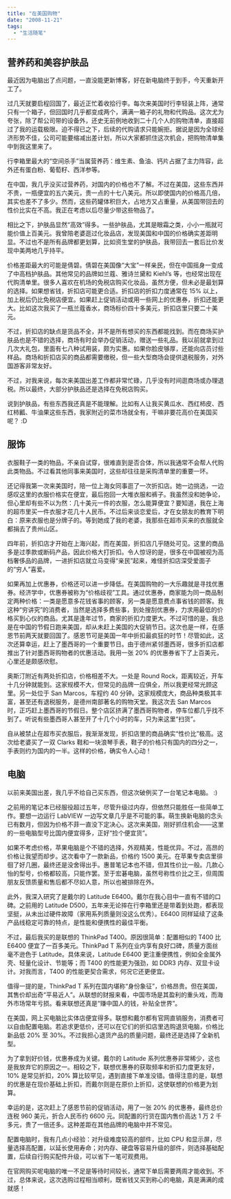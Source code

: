 ```yaml
---
title: "在美国购物"
date: "2008-11-21"
tags: 
  - "生活随笔"
---
```


## 营养药和美容护肤品

最近因为电脑出了点问题，一直没能更新博客，好在新电脑终于到手，今天重新开工了。

过几天就要启程回国了，最近正忙着收拾行李。每次来美国时行李轻装上阵，通常只有一个箱子，但回国时几乎都变成两个，满满一箱子的礼物和代购品。这次尤为夸张，除了帮公司带的设备外，还史无前例地收到二十几个人的购物清单，直接超过了我的运载极限。迫不得已之下，后续的代购请求只能婉拒。据说是因为全球经济形势不佳，公司可能要缩减出差计划，所以大家都抓住这次机会，把购物清单集中到我这里来了。

行李箱里最大的“空间杀手”当属营养药：维生素、鱼油、钙片占据了主力阵容，此外还有蛋白粉、葡萄籽、西洋参等。

在中国，我几乎没买过营养药，对国内的价格也不了解。不过在美国，这些东西并不贵，一瓶便宜的五六美元，贵一点的十七八美元。所以即使国内的价格高几倍，其实也差不了多少。然而，这些药罐体积巨大，占地方又占重量，从美国带回去的性价比实在不高。我正在考虑以后尽量少带这些物品了。

相比之下，护肤品显然“高效”得多。一些护肤品，尤其是眼霜之类，小小一瓶就可能价值上百美元。我曾陪老婆逛过化妆品店，发现美国和中国的价格确实差距明显。不过也不是所有品牌都更划算，比如资生堂的护肤品，我带回去一套后比价发现中美两地几乎持平。

价格差距最大的可能是倩碧。倩碧在美国像“大宝”一样亲民，但在中国摇身一变成了中高档护肤品。其他常见的品牌如兰蔻、雅诗兰黛和 Kiehl’s 等，也经常出现在代购清单里。很多人喜欢在机场的免税店购买化妆品，虽然方便，但未必是最划算的选择。如果想省钱，折扣店可能更合适。折扣店的折扣力度通常在 15% 以上，加上税后仍比免税店便宜。如果赶上促销活动或用一些网上的优惠券，折扣还能更大。比如这次我买了一瓶兰蔻香水，商场标价四十多美元，折扣店里只要二十美元。

不过，折扣店的缺点是货品不全，并不是所有想买的东西都能找到。而在商场买护肤品也是不错的选择，商场有时会举办促销活动，赠送一些礼品。我以前就拿到过几次大礼包，里面有七八种试用装，颇为实惠。如果你脸皮够厚，还能向店员讨些样品。商场和折扣店买的商品都需要缴税，但一些大型商场会提供退税服务，对外国游客非常友好。

不过，对我来说，每次来美国出差工作都非常忙碌，几乎没有时间逛商场或办理退税。所以最终，大部分护肤品还是选择在免税店购买。

说到护肤品，有些东西我还真是不能理解。比如有人让我买黄瓜水、西红柿皮、西红柿瓤、牛油果这些东西，我家附近的菜市场就全有，干嘛非要花高价在美国买呢？ :D 


## 服饰

衣服鞋子一类的物品，不亲自试穿，很难直到是否合体，所以我通常不会帮人代购此类物品。不过看其他同事来美国时，这些却往往是采购清单里的重要一环。

还记得我第一次来美国时，陪一位上海女同事逛了一次折扣店。她一边挑选，一边感叹这里的衣服价格实在便宜，最后抱回一大堆衣服和裤子。我虽然没和她争论，但心里却有些不以为然：几十美元一件的衣服，怎么能算便宜？要知道，我在上海的超市里买一件衣服才花几十人民币。不过后来谈恋爱后，才在女朋友的教育下明白：原来衣服也是分牌子的。等到她成了我的老婆，我那些在超市买来的衣服就全都捐去了贵州山区。

四年前，折扣店才开始在上海兴起，而在美国，折扣店几乎随处可见。这里的商品多是过季款或断码产品，因此价格大打折扣。令人惊讶的是，很多在中国被视为高档奢侈品的品牌，一进折扣店就立马变得“亲民”起来，难怪折扣店深受爱面子的“穷人”喜爱。

如果再加上优惠券，价格还可以进一步降低。在美国购物的一大乐趣就是寻找优惠券。经济学中，优惠券被称为“价格歧视”工具。通过优惠券，商家能为同一商品制定两种价格：一类是愿意多花钱省事的顾客，另一类是愿意费点事省钱的顾客。我这种“穷讲究”的消费者，当然是选择多费些事，到处搜刮优惠券，力求用最低的价格买到心仪的商品。尤其是逢年过节，商家的折扣力度更大。不过可惜的是，我总是在中国的节假日跑来美国，却从未赶上美国的大促销节日。这次也是一样，在感恩节前两天就要回国了。感恩节可是美国一年中折扣最疯狂的时节！尽管如此，这次还算幸运，赶上了墨西哥的一个重要节日。由于德州紧邻墨西哥，很多折扣店都推出了针对墨西哥购物者的优惠活动。我用一张 20% 的优惠券省下了上百美元，心里还是颇感欣慰。

奥斯汀附近有两处折扣店，价格相差不大。一处是 Round Rock，距离较近，开车十几分钟就能到。这家规模不大，但常见的品牌一应俱全，所以我更经常光顾这里。另一处位于 San Marcos，车程约 40 分钟。这家规模庞大，商品种类极其丰富，甚至还有退税服务，是德州南部著名的购物天堂。我这次去 San Marcos 时，正巧赶上墨西哥的节假日。整个店区挤满了墨西哥购物者，停车位都几乎找不到了。听说有些墨西哥人甚至开了十几个小时的车，只为来这里“扫货”。

自从被禁止在超市买衣服后，我渐渐发现，折扣店里的商品确实“性价比”极高。这次给老婆买了一双 Clarks 鞋和一块浪琴手表，鞋子的价格只有国内的四分之一，手表则约为国内的一半。这样的价格，确实令人心动！  

## 电脑

以前来美国出差，我几乎不给自己买东西，但这次破例买了一台笔记本电脑。 :)  

之前用的笔记本已经服役超过五年，尽管升级过内存，但依然只能胜任一些简单工作。要想一边运行 LabVIEW 一边写文章几乎是不可能的事。萌生换新电脑的念头已有数月，但因为价格不菲一直没下定决心。这次来美国，刚好抓住机会——这里的一些电脑型号比国内便宜得多，正好“捡个便宜货”。

如果不考虑价格，苹果电脑是个不错的选择，外观精美，性能优异。不过，高昂的价格让我望而却步。这次看中了一款新品，价格约 1500 美元。在苹果专卖店里徘徊了好几圈，最终还是没舍得出手。惠普笔记本也不错，但其性价比一般。几款心怡的型号，价格都较高，只能作罢。至于宏碁电脑，虽然号称性价比之王，但周围朋友反馈质量和售后都不尽如人意，所以也被排除在外。

此外，我深入研究了是戴尔的 Latitude E6400。戴尔在我心目中一直有不错的口碑。之前用的 Latitude D500，五年来无论摔在行李箱里还是带着到处跑，都表现坚挺，从未出过硬件故障（家用系列质量则没这么优秀）。E6400 同样延续了这条产品线稳定可靠的特点，是性能和便携性的最佳平衡。

不过，最后我买的是联想的 ThinkPad T400。原因很简单：配置相似的 T400 比 E6400 便宜了一百多美元。ThinkPad T 系列在业内享有良好口碑，质量方面丝毫不逊色于 Latitude。具体来说，Latitude E6400 更注重便携性，例如全金属外壳、轻量化设计、节能等；而 T400 的性能更为强劲，如 DDR3 内存、双显卡设计。对我而言，T400 的性能更契合需求，何况它还更便宜。

值得一提的是，ThinkPad T 系列在国内堪称“身份象征”，价格昂贵。但在美国，其售价却出奇“平易近人”。从联想的财报来看，中国市场是其盈利的重头戏，而海外市场常年亏损。看来联想还真是“赚中国人的钱，补贴全世界”。

在美国，网上买电脑比实体店便宜得多。联想和戴尔都有官网直销服务，消费者可以自由配置电脑。若追求更低价，还可以在它们的折扣店里选购退货电脑，价格比新品低 20% 至 30%。不过我担心退货产品的质量问题，最终还是选择了全新机型。

为了拿到好价钱，优惠券成为关键。戴尔的 Latitude 系列优惠券非常稀少，这也是我放弃它的原因之一。相较之下，联想优惠券的获取频率和折扣力度更友好，10% 是常见折扣，20% 算比较罕见，遇到直接下单准没错。值得注意的是，联想的优惠是在现价基础上折扣，而戴尔则是在原价上折扣，这使联想的价格更为划算。

幸运的是，这次赶上了感恩节前的促销活动，用了一张 20% 的优惠券，最终总价连税 960 美元，折合人民币约 6600 元。同配置的行货在国内售价高达 1 万 2 千多元，贵了一倍还多。这种差距在其他品牌的电脑中并不常见。

配置电脑时，我有几点小经验：对升级难度较高的部件，比如 CPU 和显示屏，尽量选择高配置，以延长使用寿命；对内存、硬盘等容易升级的部件，则选择基础配置，后续自行购买配件升级，可以省下一笔可观费用。

在官网购买呢电脑的唯一不足是等待时间较长，通常下单后需要两周才能收到。不过，总体来说，这次选购过程相当顺利，既省钱又买到称心的电脑，真是满满的成就感！
